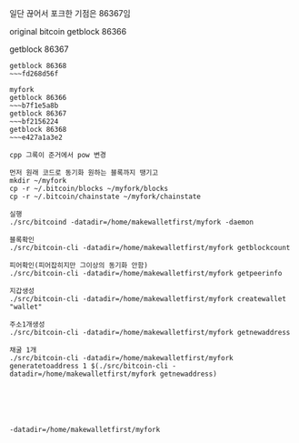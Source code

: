 일단 끊어서 포크한 기점은 86367임

original bitcoin getblock 86366

getblock 86367
~~~bf2156224
getblock 86368
~~~fd268d56f

myfork
getblock 86366
~~~b7f1e5a8b
getblock 86367
~~~bf2156224
getblock 86368
~~~e427a1a3e2

cpp 그록이 준거에서 pow 변경

먼저 원래 코드로 동기화 원하는 블록까지 땡기고
mkdir ~/myfork
cp -r ~/.bitcoin/blocks ~/myfork/blocks
cp -r ~/.bitcoin/chainstate ~/myfork/chainstate

실행
./src/bitcoind -datadir=/home/makewalletfirst/myfork -daemon

블록확인
./src/bitcoin-cli -datadir=/home/makewalletfirst/myfork getblockcount

피어확인(피어잡히지만 그이상의 동기화 안함)
./src/bitcoin-cli -datadir=/home/makewalletfirst/myfork getpeerinfo

지갑생성
./src/bitcoin-cli -datadir=/home/makewalletfirst/myfork createwallet "wallet"

주소1개생성
./src/bitcoin-cli -datadir=/home/makewalletfirst/myfork getnewaddress

채굴 1개
./src/bitcoin-cli -datadir=/home/makewalletfirst/myfork generatetoaddress 1 $(./src/bitcoin-cli -datadir=/home/makewalletfirst/myfork getnewaddress)






-datadir=/home/makewalletfirst/myfork
